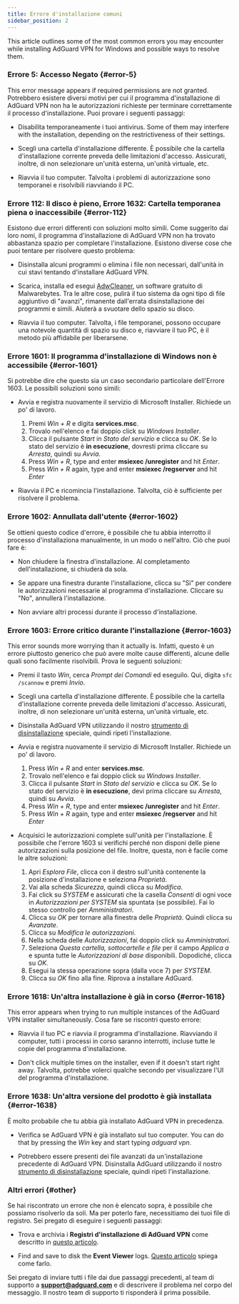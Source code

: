 ```yaml
---
title: Errore d'installazione comuni
sidebar_position: 2
---
```


This article outlines some of the most common errors you may encounter while installing AdGuard VPN for Windows and possible ways to resolve them.

### Errore 5: Accesso Negato {#error-5}

This error message appears if required permissions are not granted. Potrebbero esistere diversi motivi per cui il programma d'installazione di AdGuard VPN non ha le autorizzazioni richieste per terminare correttamente il processo d'installazione. Puoi provare i seguenti passaggi:

- Disabilita temporaneamente i tuoi antivirus. Some of them may interfere with the installation, depending on the restrictiveness of their settings.

- Scegli una cartella d'installazione differente. È possibile che la cartella d'installazione corrente preveda delle limitazioni d'accesso. Assicurati, inoltre, di non selezionare un'unità esterna, un'unità virtuale, etc.

- Riavvia il tuo computer. Talvolta i problemi di autorizzazione sono temporanei e risolvibili riavviando il PC.

### Errore 112: Il disco è pieno, Errore 1632: Cartella temporanea piena o inaccessibile {#error-112}

Esistono due errori differenti con soluzioni molto simili. Come suggerito dai loro nomi, il programma d'installazione di AdGuard VPN non ha trovato abbastanza spazio per completare l'installazione. Esistono diverse cose che puoi tentare per risolvere questo problema:

- Disinstalla alcuni programmi o elimina i file non necessari, dall'unità in cui stavi tentando d'installare AdGuard VPN.

- Scarica, installa ed esegui [AdwCleaner](http://www.bleepingcomputer.com/download/adwcleaner/), un software gratuito di Malwarebytes. Tra le altre cose, pulirà il tuo sistema da ogni tipo di file aggiuntivo di "avanzi", rimanente dall'errata disinstallazione dei programmi e simili. Aiuterà a svuotare dello spazio su disco.

- Riavvia il tuo computer. Talvolta, i file temporanei, possono occupare una notevole quantità di spazio su disco e, riavviare il tuo PC, è il metodo più affidabile per liberarsene.

### Errore 1601: Il programma d'installazione di Windows non è accessibile {#error-1601}

Si potrebbe dire che questo sia un caso secondario particolare dell'Errore 1603. Le possibili soluzioni sono simili:

- Avvia e registra nuovamente il servizio di Microsoft Installer. Richiede un po' di lavoro.

    1. Premi *Win + R* e digita **services.msc**.
    1. Trovalo nell'elenco e fai doppio click su *Windows Installer*.
    1. Clicca il pulsante *Start* in *Stato del servizio* e clicca su *OK*. Se lo stato del servizio è **in esecuzione**, dovresti prima cliccare su *Arresta*, quindi su *Avvia*.
    1. Press *Win + R*, type and enter **msiexec /unregister** and hit *Enter*.
    1. Press *Win + R* again, type and enter **msiexec /regserver** and hit *Enter*

- Riavvia il PC e ricomincia l'installazione. Talvolta, ciò è sufficiente per risolvere il problema.

### Errore 1602: Annullata dall'utente {#error-1602}

Se ottieni questo codice d'errore, è possibile che tu abbia interrotto il processo d'installaziona manualmente, in un modo o nell'altro. Ciò che puoi fare è:

- Non chiudere la finestra d'installazione. Al completamento dell'installazione, si chiuderà da sola.

- Se appare una finestra durante l'installazione, clicca su "Sì" per condere le autorizzazioni necessarie al programma d'installazione. Cliccare su "No", annullerà l'installazione.

- Non avviare altri processi durante il processo d'installazione.

### Errore 1603: Errore critico durante l'installazione {#error-1603}

This error sounds more worrying than it actually is. Infatti, questo è un errore piuttosto generico che può avere molte cause differenti, alcune delle quali sono facilmente risolvibili. Prova le seguenti soluzioni:

- Premi il tasto *Win*, cerca *Prompt dei Comandi* ed eseguilo. Qui, digita `sfc /scannow` e premi *Invio*.

- Scegli una cartella d'installazione differente. È possibile che la cartella d'installazione corrente preveda delle limitazioni d'accesso. Assicurati, inoltre, di non selezionare un'unità esterna, un'unità virtuale, etc.

- Disinstalla AdGuard VPN utilizzando il nostro [strumento di disinstallazione](/adguard-vpn-for-windows/installation#advanced) speciale, quindi ripeti l'installazione.

- Avvia e registra nuovamente il servizio di Microsoft Installer. Richiede un po' di lavoro.

    1. Press *Win + R* and enter **services.msc**.
    1. Trovalo nell'elenco e fai doppio click su *Windows Installer*.
    1. Clicca il pulsante *Start* in *Stato del servizio* e clicca su *OK*. Se lo stato del servizio è **in esecuzione**, devi prima cliccare su *Arresta*, quindi su *Avvia*.
    1. Press *Win + R*, type and enter **msiexec /unregister** and hit *Enter*.
    1. Press *Win + R* again, type and enter **msiexec /regserver** and hit *Enter*

- Acquisici le autorizzazioni complete sull'unità per l'installazione. È possibile che l'errore 1603 si verifichi perché non disponi delle piene autorizzazioni sulla posizione del file. Inoltre, questa, non è facile come le altre soluzioni:

    1. Apri *Esplora File*, clicca con il destro sull'unità contenente la posizione d'installazione e seleziona *Proprietà*.
    1. Vai alla scheda *Sicurezza*, quindi clicca su *Modifica*.
    1. Fai click su *SYSTEM* e assicurati che la casella *Consenti* di ogni voce in *Autorizzazioni per SYSTEM* sia spuntata (se possibile). Fai lo stesso controllo per *Amministratori*.
    1. Clicca su *OK* per tornare alla finestra delle *Proprietà*. Quindi clicca su *Avanzate*.
    1. Clicca su *Modifica le autorizzazioni*.
    1. Nella scheda delle *Autorizzazioni*, fai doppio click su *Amministratori*.
    1. Seleziona *Questa cartella, sottocartelle e file* per il campo *Applica a* e spunta tutte le *Autorizzazioni di base* disponibili. Dopodiché, clicca su *OK*.
    1. Esegui la stessa operazione sopra (dalla voce 7) per *SYSTEM*.
    1. Clicca su *OK* fino alla fine. Riprova a installare AdGuard.

### Errore 1618: Un'altra installazione è già in corso {#error-1618}

This error appears when trying to run multiple instances of the AdGuard VPN installer simultaneously. Cosa fare se riscontri questo errore:

- Riavvia il tuo PC e riavvia il programma d'installazione. Riavviando il computer, tutti i processi in corso saranno interrotti, incluse tutte le copie del programma d'installazione.

- Don't click multiple times on the installer, even if it doesn't start right away. Talvolta, potrebbe volerci qualche secondo per visualizzare l'UI del programma d'installazione.

### Errore 1638: Un'altra versione del prodotto è già installata {#error-1638}

È molto probabile che tu abbia già installato AdGuard VPN in precedenza.

- Verifica se AdGuard VPN è già installato sul tuo computer. You can do that by pressing the *Win* key and start typing *adguard vpn*.

- Potrebbero essere presenti dei file avanzati da un'installazione precedente di AdGuard VPN. Disinstalla AdGuard utilizzando il nostro [strumento di disinstallazione](/adguard-vpn-for-windows/installation#advanced) speciale, quindi ripeti l'installazione.

### Altri errori {#other}

Se hai riscontrato un errore che non è elencato sopra, è possibile che possiamo risolverlo da soli. Ma per poterlo fare, necessitiamo dei tuoi file di registro. Sei pregato di eseguire i seguenti passaggi:

- Trova e archivia i **Registri d'installazione di AdGuard VPN** come descritto in [questo articolo](https://adguard.com/kb/adguard-for-windows/solving-problems/installation-logs/).

- Find and save to disk the **Event Viewer** logs. [Questo articolo](https://adguard.com/kb/adguard-for-windows/solving-problems/system-logs/) spiega come farlo.

Sei pregato di inviare tutti i file dai due passaggi precedenti, al team di supporto a **support@adguard.com** e di descrivere il problema nel corpo del messaggio. Il nostro team di supporto ti risponderà il prima possibile.
